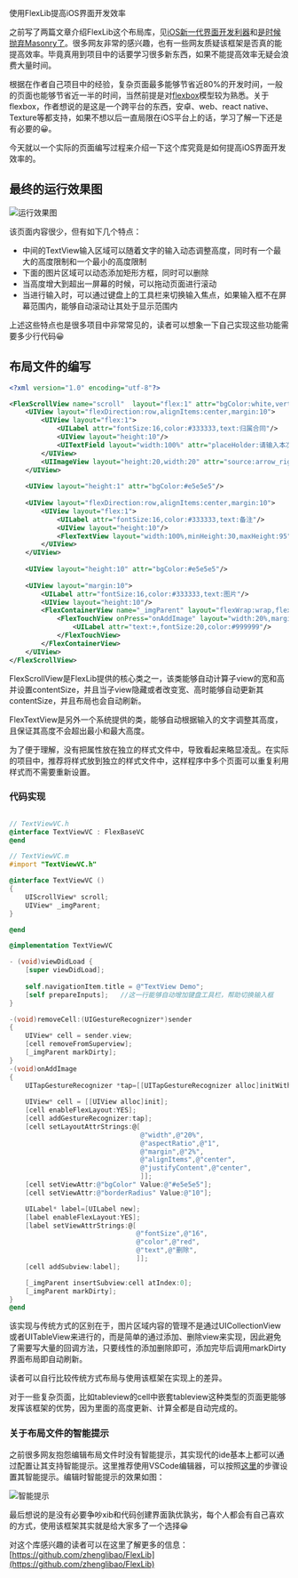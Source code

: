 使用FlexLib提高iOS界面开发效率

之前写了两篇文章介绍FlexLib这个布局库，见[iOS新一代界面开发利器](https://juejin.im/post/5a367aaaf265da432652eaaf)和[是时候抛弃Masonry了](https://juejin.im/post/5a4468f3f265da432a7be16c)。很多网友非常的感兴趣，也有一些网友质疑该框架是否真的能提高效率。毕竟真用到项目中的话要学习很多新东西，如果不能提高效率无疑会浪费大量时间。

根据在作者自己项目中的经验，复杂页面最多能够节省近80%的开发时间，一般的页面也能够节省近一半的时间，当然前提是对[flexbox](https://juejin.im/post/5a33a6926fb9a045104a8d3c)模型较为熟悉。关于flexbox，作者想说的是这是一个跨平台的东西，安卓、web、react native、Texture等都支持，如果不想以后一直局限在iOS平台上的话，学习了解一下还是有必要的😀。

今天就以一个实际的页面编写过程来介绍一下这个库究竟是如何提高iOS界面开发效率的。

## 最终的运行效果图

![运行效果图](https://raw.githubusercontent.com/zhenglibao/FlexLib/master/Doc/res/flexdemo.gif)

该页面内容很少，但有如下几个特点：
* 中间的TextView输入区域可以随着文字的输入动态调整高度，同时有一个最大的高度限制和一个最小的高度限制
* 下面的图片区域可以动态添加矩形方框，同时可以删除
* 当高度增大到超出一屏幕的时候，可以拖动页面进行滚动
* 当进行输入时，可以通过键盘上的工具栏来切换输入焦点，如果输入框不在屏幕范围内，能够自动滚动让其处于显示范围内

上述这些特点也是很多项目中非常常见的，读者可以想象一下自己实现这些功能需要多少行代码😀

## 布局文件的编写

```xml
<?xml version="1.0" encoding="utf-8"?>

<FlexScrollView name="scroll"  layout="flex:1" attr="bgColor:white,vertScroll:true,vertIndicator:true">
    <UIView layout="flexDirection:row,alignItems:center,margin:10">
        <UIView layout="flex:1">
            <UILabel attr="fontSize:16,color:#333333,text:归属合同"/>
            <UIView layout="height:10"/>
            <UITextField layout="width:100%" attr="placeHolder:请输入本次收款金额,fontSize:16,color:#333333"/>
        </UIView>
        <UIImageView layout="height:20,width:20" attr="source:arrow_right.png"/>
    </UIView>
    
    <UIView layout="height:1" attr="bgColor:#e5e5e5"/>
    
    <UIView layout="flexDirection:row,alignItems:center,margin:10">
        <UIView layout="flex:1">
            <UILabel attr="fontSize:16,color:#333333,text:备注"/>
            <UIView layout="height:10"/>
            <FlexTextView layout="width:100%,minHeight:30,maxHeight:95" attr="fontSize:16,color:#333333,text:这是一个UITextView\,你可以输入多行文本来试试效果:)"/>
        </UIView>
    </UIView>
    
    <UIView layout="height:10" attr="bgColor:#e5e5e5"/>
    
    <UIView layout="margin:10">
        <UILabel attr="fontSize:16,color:#333333,text:图片"/>
        <UIView layout="height:10"/>
        <FlexContainerView name="_imgParent" layout="flexWrap:wrap,flexDirection:row,justifyContent:flex-start">           
            <FlexTouchView onPress="onAddImage" layout="width:20%,margin:2%,aspectRatio:1,justifyContent:center,alignItems:center" attr="borderRadius:10,borderWidth:1,borderColor:#e5e5e5,underlayColor:#e5e5e5">
                <UILabel attr="text:+,fontSize:20,color:#999999"/>
            </FlexTouchView>
        </FlexContainerView>
    </UIView>
</FlexScrollView>
```

FlexScrollView是FlexLib提供的核心类之一，该类能够自动计算子view的宽和高并设置contentSize，并且当子view隐藏或者改变宽、高时能够自动更新其contentSize，并且布局也会自动刷新。

FlexTextView是另外一个系统提供的类，能够自动根据输入的文字调整其高度，且保证其高度不会超出最小和最大高度。

为了便于理解，没有把属性放在独立的样式文件中，导致看起来略显凌乱。在实际的项目中，推荐将样式放到独立的样式文件中，这样程序中多个页面可以重复利用样式而不需要重新设置。


### 代码实现

```objective-c

// TextViewVC.h
@interface TextViewVC : FlexBaseVC
@end

// TextViewVC.m
#import "TextViewVC.h"

@interface TextViewVC ()
{
    UIScrollView* scroll;
    UIView* _imgParent;
}

@end

@implementation TextViewVC

- (void)viewDidLoad {
    [super viewDidLoad];
    
    self.navigationItem.title = @"TextView Demo";
    [self prepareInputs];   //这一行能够自动增加键盘工具栏，帮助切换输入框
}

-(void)removeCell:(UIGestureRecognizer*)sender
{
    UIView* cell = sender.view;
    [cell removeFromSuperview];
    [_imgParent markDirty]; 
}
-(void)onAddImage
{
    UITapGestureRecognizer *tap=[[UITapGestureRecognizer alloc]initWithTarget:self action:@selector(removeCell:)];
    
    UIView* cell = [[UIView alloc]init];
    [cell enableFlexLayout:YES];
    [cell addGestureRecognizer:tap];
    [cell setLayoutAttrStrings:@[
                                 @"width",@"20%",
                                 @"aspectRatio",@"1",
                                 @"margin",@"2%",
                                 @"alignItems",@"center",
                                 @"justifyContent",@"center",
                                 ]];
    [cell setViewAttr:@"bgColor" Value:@"#e5e5e5"];
    [cell setViewAttr:@"borderRadius" Value:@"10"];

    UILabel* label=[UILabel new];
    [label enableFlexLayout:YES];
    [label setViewAttrStrings:@[
                                @"fontSize",@"16",
                                @"color",@"red",
                                @"text",@"删除",
                                ]];
    [cell addSubview:label];

    [_imgParent insertSubview:cell atIndex:0];
    [_imgParent markDirty];
}
@end

```

该实现与传统方式的区别在于，图片区域内容的管理不是通过UICollectionView或者UITableView来进行的，而是简单的通过添加、删除view来实现，因此避免了需要写大量的回调方法，只要线性的添加删除即可，添加完毕后调用markDirty界面布局即自动刷新。

读者可以自行比较传统方式布局与使用该框架在实现上的差异。

对于一些复杂页面，比如tableview的cell中嵌套tableview这种类型的页面更能够发挥该框架的优势，因为里面的高度更新、计算全都是自动完成的。


### 关于布局文件的智能提示

之前很多网友抱怨编辑布局文件时没有智能提示，其实现代的ide基本上都可以通过配置让其支持智能提示。这里推荐使用VSCode编辑器，可以按照[这里](https://github.com/zhenglibao/FlexLib/wiki/Visual-Studio-Code%E6%99%BA%E8%83%BD%E6%8F%90%E7%A4%BA)的步骤设置其智能提示。编辑时智能提示的效果如图：

![智能提示](https://raw.githubusercontent.com/zhenglibao/FlexLib/master/Doc/res/intellisense.gif)


最后想说的是没有必要争吵xib和代码创建界面孰优孰劣，每个人都会有自己喜欢的方式，使用该框架其实就是给大家多了一个选择😀

对这个库感兴趣的读者可以在这里了解更多的信息：
[https://github.com/zhenglibao/FlexLib](https://github.com/zhenglibao/FlexLib)




